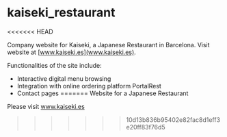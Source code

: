 # kaiseki_restaurant
<<<<<<< HEAD

Company website for Kaiseki, a Japanese Restaurant in Barcelona. Visit website at [www.kaiseki.es](www.kaiseki.es).

Functionalities of the site include:
* Interactive digital menu browsing
* Integration with online ordering platform PortalRest 
* Contact pages 
=======
Website for a Japanese Restaurant

Please visit www.kaiseki.es 
>>>>>>> 10d13b836b95402e82fac8d1eff3e20ff83f76d5
